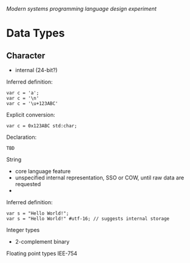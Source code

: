 ﻿*Modern systems programming language design experiment*
# Data Types



## Character

* internal (24-bit?)

Inferred definition:

    var c = 'a';
    var c = '\n'
    var c = '\u+123ABC'

Explicit conversion:

    var c = 0x123ABC std:char;

Declaration:

    TBD

String

* core language feature
* unspecified internal representation, SSO or COW, until raw data are requested
* 

Inferred definition:

    var s = "Hello World!";
    var s = "Hello World!" #utf-16; // suggests internal storage

Integer types

* 2-complement binary



Floating point types IEE-754





